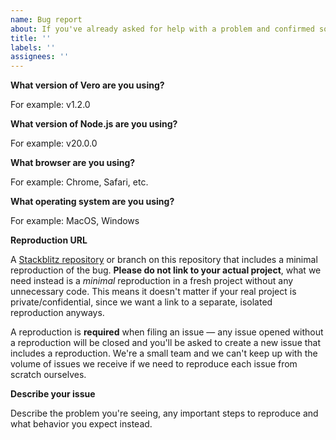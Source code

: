```yaml
---
name: Bug report
about: If you've already asked for help with a problem and confirmed something is broken with Vero itself, create a bug report.
title: ''
labels: ''
assignees: ''
---
```


<!-- Please provide all of the information requested below. We're a small team and without all of this information it's not possible for us to help and your bug report will be closed. -->

**What version of Vero are you using?**

For example: v1.2.0

**What version of Node.js are you using?**

For example: v20.0.0

**What browser are you using?**

For example: Chrome, Safari, etc.

**What operating system are you using?**

For example: MacOS, Windows

**Reproduction URL**

A [Stackblitz repository](https://stackblitz.com/) or branch on this repository that includes a minimal reproduction of the bug. **Please do not link to your actual project**, what we need instead is a _minimal_ reproduction in a fresh project without any unnecessary code. This means it doesn't matter if your real project is private/confidential, since we want a link to a separate, isolated reproduction anyways.

A reproduction is **required** when filing an issue — any issue opened without a reproduction will be closed and you'll be asked to create a new issue that includes a reproduction. We're a small team and we can't keep up with the volume of issues we receive if we need to reproduce each issue from scratch ourselves.

**Describe your issue**

Describe the problem you're seeing, any important steps to reproduce and what behavior you expect instead.
